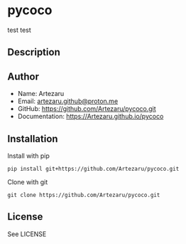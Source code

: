 # pycoco

test test

## Description

## Author

- Name: Artezaru
- Email: artezaru.github@proton.me
- GitHub: https://github.com/Artezaru/pycoco.git
- Documentation: https://Artezaru.github.io/pycoco

## Installation

Install with pip

```
pip install git+https://github.com/Artezaru/pycoco.git
```

Clone with git

```
git clone https://github.com/Artezaru/pycoco.git
```

## License

See LICENSE
